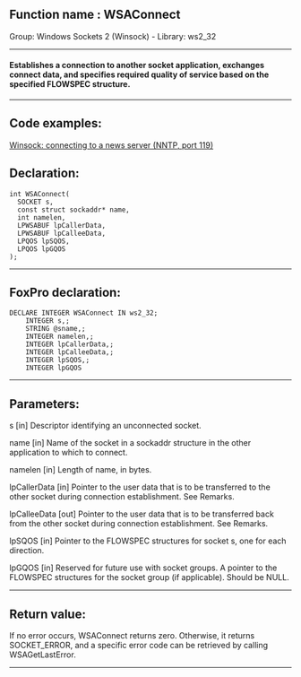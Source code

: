 
## Function name : WSAConnect
Group: Windows Sockets 2 (Winsock) - Library: ws2_32    
***  


#### Establishes a connection to another socket application, exchanges connect data, and specifies required quality of service based on the specified FLOWSPEC structure.

***  


## Code examples:
[Winsock: connecting to a news server (NNTP, port 119)](../../samples/sample_389.md)  

## Declaration:
```foxpro  
int WSAConnect(
  SOCKET s,
  const struct sockaddr* name,
  int namelen,
  LPWSABUF lpCallerData,
  LPWSABUF lpCalleeData,
  LPQOS lpSQOS,
  LPQOS lpGQOS
);  
```  
***  


## FoxPro declaration:
```foxpro  
DECLARE INTEGER WSAConnect IN ws2_32;
	INTEGER s,;
	STRING @sname,;
	INTEGER namelen,;
	INTEGER lpCallerData,;
	INTEGER lpCalleeData,;
	INTEGER lpSQOS,;
	INTEGER lpGQOS  
```  
***  


## Parameters:
s 
[in] Descriptor identifying an unconnected socket. 

name 
[in] Name of the socket in a sockaddr structure in the other application to which to connect. 

namelen 
[in] Length of name, in bytes. 

lpCallerData 
[in] Pointer to the user data that is to be transferred to the other socket during connection establishment. See Remarks. 

lpCalleeData 
[out] Pointer to the user data that is to be transferred back from the other socket during connection establishment. See Remarks. 

lpSQOS 
[in] Pointer to the FLOWSPEC structures for socket s, one for each direction. 

lpGQOS 
[in] Reserved for future use with socket groups. A pointer to the FLOWSPEC structures for the socket group (if applicable). Should be NULL.   
***  


## Return value:
If no error occurs, WSAConnect returns zero. Otherwise, it returns SOCKET_ERROR, and a specific error code can be retrieved by calling WSAGetLastError.  
***  

